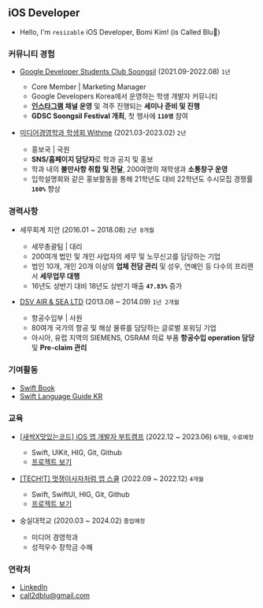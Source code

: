 ## iOS Developer
- Hello, I'm `resizable` iOS Developer, Bomi Kim! (is Called Blu💙)

### 커뮤니티 경험
  - [Google Developer Students Club Soongsil](https://sites.google.com/view/gdscsoongsil/home?authuser=0&pli=1) (2021.09-2022.08) `1년`
    - Core Member | Marketing Manager
    - Google Developers Korea에서 운영하는 학생 개발자 커뮤니티
    - **[인스타그램](https://www.instagram.com/gdsc.ssu/) 채널 운영** 및 격주 진행되는 **세미나 준비 및 진행**
    - **GDSC Soongsil Festival 개최**, 첫 행사에 **`110명`** 참여
    
  - [미디어경영학과 학생회 Withme](https://www.instagram.com/ssu_withme/) (2021.03-2023.02) `2년`
    - 홍보국 | 국원
    - **SNS/홈페이지 담당자**로 학과 공지 및 홍보
    - 학과 내의 **불만사항 취합 및 전달**, 200여명의 재학생과 **소통창구 운영**
    - 입학설명회와 같은 홍보활동을 통해 21학년도 대비 22학년도 수시모집 경쟁률 **`160%`** 향상
    

### 경력사항
  - 세무회계 지안 (2016.01 ~ 2018.08) `2년 8개월`
    - 세무총괄팀 | 대리
    - 200여개 법인 및 개인 사업자의 세무 및 노무신고를 담당하는 기업
    - 법인 10개, 개인 20개 이상의 **업체 전담 관리** 및 성우, 연예인 등 다수의 프리랜서 **세무업무 대행**
    - 16년도 상반기 대비 18년도 상반기 매출 **`47.83%`** 증가
    
  - [DSV AIR & SEA LTD](https://www.dsv.com/en) (2013.08 ~ 2014.09) `1년 2개월`
    - 항공수입부 | 사원
    - 80여개 국가의 항공 및 해상 물류를 담당하는 글로벌 포워딩 기업
    - 아시아, 유럽 지역의  SIEMENS, OSRAM 의료 부품 **항공수입 operation 담당** 및 **Pre-claim 관리**
  
### 기여활동
  - [Swift Book](https://github.com/apple/swift-book/pulls?q=is%3Apr+author%3AcalledBlu)
  - [Swift Language Guide KR](https://github.com/bbiguduk/Swift_language_guide_kr/pulls?q=is%3Apr+author%3AcalledBlu)

### 교육
- [[새싹X맛있는코드] iOS 앱 개발자 부트캠프](https://sesac.seoul.kr/course/active/detail.do) (2022.12 ~ 2023.06) `6개월`, `수료예정`
  - Swift, UIKit, HIG, Git, Github
  - [프로젝트 보기]()

- [[TECH!T] 멋쟁이사자처럼 앱 스쿨](https://projectlion.io/school/kdt-app-1st) (2022.09 ~ 2022.12) `4개월`
  - Swift, SwiftUI, HIG, Git, Github
  - [프로젝트 보기]()

- 숭실대학교 (2020.03 ~ 2024.02) `졸업예정`
  - 미디어 경영학과
  - 성적우수 장학금 수혜

### 연락처
- [LinkedIn](https://www.linkedin.com/in/bomi-kim-400013260/)
- call2dblu@gmail.com
<br>

<!--

[![Anurag's GitHub stats](https://github-readme-stats.vercel.app/api?username=calledBlu)](https://github.com/anuraghazra/github-readme-stats)

### Hi there 👋

**calledBlu/calledBlu** is a ✨ _special_ ✨ repository because its `README.md` (this file) appears on your GitHub profile.

Here are some ideas to get you started:

- 🔭 I’m currently working on ...
- 🌱 I’m currently learning ...
- 👯 I’m looking to collaborate on ...
- 🤔 I’m looking for help with ...
- 💬 Ask me about ...
- 📫 How to reach me: ...
- 😄 Pronouns: ...
- ⚡ Fun fact: ...
-->

